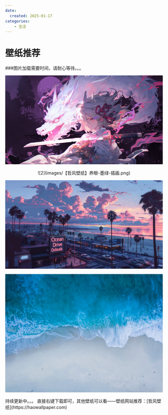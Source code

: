 ```yaml
---
date:
  created: 2025-01-17
categories: 
    - 生活
---
```

# 壁纸推荐
###图片加载需要时间，请耐心等待。。。
  
  
![1](images/御剑驭龙红鸾樱落高清壁纸_彼岸壁纸.jpg)
<!-- more -->
  

<center>
![2](images/【哲风壁纸】养眼-墨绿-插画.png)
  
![3](images/【哲风壁纸】城市-夕阳.png)
  
![4](images/【哲风壁纸】海边-自然-风景.png)

</center>持续更新中。。。  
直接右键下载即可，其他壁纸可以看——壁纸网站推荐：[哲风壁纸](https://haowallpaper.com)